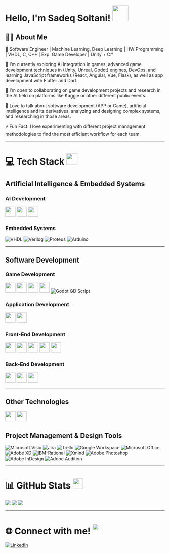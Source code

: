 # Hello, I'm Sadeq Soltani! <img src="https://raw.githubusercontent.com/MartinHeinz/MartinHeinz/master/wave.gif" height="50px">

<h2> 👨‍💻 About Me </h2>

🔭 Software Engineer | Machine Learning, Deep Learning | HW Programming | VHDL, C, C++ | Exp. Game Developer | Unity + C# 

🌱 I’m currently exploring AI integration in games, advanced game development techniques in (Unity, Unreal, Godot) engines, DevOps, and learning JavaScript frameworks (React, Angular, Vue, Flask), as well as app development with Flutter and Dart.

🤝 I’m open to collaborating on game development projects and research in the AI field on platforms like Kaggle or other different public events.

💬 Love to talk about software development (APP or Game), artificial intelligence and its derivatives, analyzing and designing complex systems, and researching in those areas.

⚡ Fun Fact: I love experimenting with different project management methodologies to find the most efficient workflow for each team.

---

# 💻 Tech Stack <img src="https://media2.giphy.com/media/QssGEmpkyEOhBCb7e1/giphy.gif?cid=ecf05e47a0n3gi1bfqntqmob8g9aid1oyj2wr3ds3mg700bl&rid=giphy.gif" height="35px">

## Artificial Intelligence & Embedded Systems
### AI Development
<img width="32px" src="https://raw.githubusercontent.com/rahulbanerjee26/githubAboutMeGenerator/main/icons/python.svg"> </a>
<img width="32px" src="https://raw.githubusercontent.com/rahulbanerjee26/githubAboutMeGenerator/main/icons/pytorch.svg"> </a>
<img width="32px" src="https://raw.githubusercontent.com/rahulbanerjee26/githubAboutMeGenerator/main/icons/tensorflow.svg"> </a>

### Embedded Systems
![VHDL](https://img.shields.io/badge/VHDL-F2F4F4?style=for-the-badge&logo=Altera&logoColor=black)
![Verilog](https://img.shields.io/badge/Verilog-007ACC?style=for-the-badge&logo=Verilog&logoColor=white)
![Proteus](https://img.shields.io/badge/Proteus-007ACC?style=for-the-badge&logo=Proteus&logoColor=white)
![Arduino](https://img.shields.io/badge/Arduino-00979D?style=for-the-badge&logo=Arduino&logoColor=white)

---

## Software Development
### Game Development
<img width="32px" src="https://raw.githubusercontent.com/rahulbanerjee26/githubAboutMeGenerator/main/icons/unity.svg"> </a>
<img width="32px" src="https://raw.githubusercontent.com/rahulbanerjee26/githubAboutMeGenerator/main/icons/csharp.svg"> </a>
<img width="32px" src="https://raw.githubusercontent.com/rahulbanerjee26/githubAboutMeGenerator/main/icons/unreal.svg"> </a>
<img width="32px" src="https://raw.githubusercontent.com/rahulbanerjee26/githubAboutMeGenerator/main/icons/cpp.svg"> </a>
![Godot GD Script](https://img.shields.io/badge/Godot-GDScript-FF3300?style=for-the-badge&logo=Xilinx-VHDL&logoColor=white)

### Application Development
<img width="32px" src="https://raw.githubusercontent.com/rahulbanerjee26/githubAboutMeGenerator/main/icons/flutter.svg"> </a>
<img width="32px" src="https://raw.githubusercontent.com/rahulbanerjee26/githubAboutMeGenerator/main/icons/dart.svg"> </a>

### Front-End Development
<img width="32px" src="https://raw.githubusercontent.com/rahulbanerjee26/githubAboutMeGenerator/main/icons/reactjs.svg"> </a>
<img width="32px" src="https://raw.githubusercontent.com/rahulbanerjee26/githubAboutMeGenerator/main/icons/angularjs.svg"> </a>
<img width="32px" src="https://raw.githubusercontent.com/rahulbanerjee26/githubAboutMeGenerator/main/icons/vuejs.svg"> </a>
<img width="32px" src="https://raw.githubusercontent.com/rahulbanerjee26/githubAboutMeGenerator/main/icons/html.svg"> </a>
<img width="32px" src="https://raw.githubusercontent.com/rahulbanerjee26/githubAboutMeGenerator/main/icons/css.svg"> </a>

### Back-End Development
<img width="32px" src="https://raw.githubusercontent.com/rahulbanerjee26/githubAboutMeGenerator/main/icons/dotnet.svg"> </a>
<img width="32px" src="https://raw.githubusercontent.com/rahulbanerjee26/githubAboutMeGenerator/main/icons/django.svg"> </a>
<img width="32px" src="https://raw.githubusercontent.com/rahulbanerjee26/githubAboutMeGenerator/main/icons/nodejs.svg"> </a>

---

## Other Technologies
<img width="32px" src="https://raw.githubusercontent.com/rahulbanerjee26/githubAboutMeGenerator/main/icons/git.svg"> </a>
<img width="32px" src="https://raw.githubusercontent.com/rahulbanerjee26/githubAboutMeGenerator/main/icons/wordpress.svg"> </a>

## Project Management & Design Tools
![Microsoft Visio](https://img.shields.io/badge/Microsoft-Visio-3955A3?style=for-the-badge&logo=Microsoft-Visio&logoColor=white)
![Jira](https://img.shields.io/badge/Jira-0052CC?style=for-the-badge&logo=Jira&logoColor=white)
![Trello](https://img.shields.io/badge/Trello-0079BF?style=for-the-badge&logo=Trello&logoColor=white)
![Google Workspace](https://img.shields.io/badge/Google-Workspace-4285F4?style=for-the-badge&logo=Google-Workspace&logoColor=white)
![Microsoft Office](https://img.shields.io/badge/Microsoft-Office-D83B01?style=for-the-badge&logo=Microsoft-Office&logoColor=white)
![Adobe XD](https://img.shields.io/badge/Adobe-XD-FF61F6?style=for-the-badge&logo=Adobe-XD&logoColor=white)
![IBM-Rational](https://img.shields.io/badge/IBM-Rational-054ADA?style=for-the-badge&logo=IBM&logoColor=white)
![Xmind](https://img.shields.io/badge/Xmind-FF3300?style=for-the-badge&logo=Xmind&logoColor=white)
![Adobe Photoshop](https://img.shields.io/badge/Adobe-Photoshop-31A8FF?style=for-the-badge&logo=Adobe-Photoshop&logoColor=white)
![Adobe InDesign](https://img.shields.io/badge/Adobe-InDesign-FF3366?style=for-the-badge&logo=Adobe-InDesign&logoColor=white)
![Adobe Audition](https://img.shields.io/badge/Adobe-Audition-9999FF?style=for-the-badge&logo=Adobe-Audition&logoColor=white)

---

# 📊 GitHub Stats <img src="https://media1.giphy.com/media/du3J3cXyzhj75IOgvA/giphy.gif?cid=ecf05e47x2g034i9pzwtzzsd3xgg2w9nr94t4tflbbgo3008&rid=giphy.gif" height="32px">

![](https://github-readme-stats.vercel.app/api?username=Sadeqsoli&theme=radical&hide_border=false&include_all_commits=true&count_private=true)
![](https://github-readme-streak-stats.herokuapp.com/?user=Sadeqsoli&theme=radical&hide_border=false)
![](https://github-readme-stats.vercel.app/api/top-langs/?username=Sadeqsoli&theme=radical&hide_border=false&include_all_commits=true&count_private=true&layout=compact)

---

# 🌐 Connect with me! <img src="https://raw.githubusercontent.com/ShahriarShafin/ShahriarShafin/main/Assets/handshake.gif" height="33px">

[![LinkedIn](https://img.shields.io/badge/LinkedIn-%230077B5.svg?logo=linkedin&logoColor=white)](https://linkedin.com/in/sadeqsoltani)
